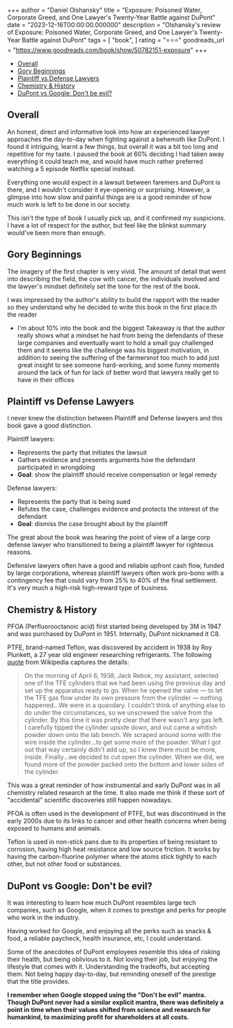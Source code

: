 +++
author = "Daniel Olshansky"
title = "Exposure: Poisoned Water, Corporate Greed, and One Lawyer's Twenty-Year Battle against DuPont"
date = "2023-12-16T00:00:00.000000"
description = "Olshansky's review of Exposure: Poisoned Water, Corporate Greed, and One Lawyer's Twenty-Year Battle against DuPont"
tags = [
    "book",
]
rating = "⭐⭐⭐"
goodreads_url = "https://www.goodreads.com/book/show/50782151-exposure"
+++

- [Overall](#overall)
- [Gory Beginnings](#gory-beginnings)
- [Plaintiff vs Defense Lawyers](#plaintiff-vs-defense-lawyers)
- [Chemistry \& History](#chemistry--history)
- [DuPont vs Google: Don't be evil?](#dupont-vs-google-dont-be-evil)

## Overall

An honest, direct and informative look into how an experienced lawyer approaches
the day-to-day when fighting against a behemoth like DuPont. I found it intriguing,
learnt a few things, but overall it was a bit too long and repetitive for my taste.
I paused the book at 60% deciding I had taken away everything it could teach me,
and would have much rather preferred watching a 5 episode Netflix special instead.

Everything one would expect in a lawsuit between faremers and DuPont is there, and
I wouldn't consider it eye-opening or surprising. However, a glimpse into how slow
and painful things are is a good reminder of how much work is left to be done in our society.

This isn't the type of book I usually pick up, and it confirmed my suspicions.
I have a lot of respect for the author, but feel like the blinkst summary would've
been more than enough.

## Gory Beginnings

The imagery of the first chapter is very vivid. The amount of detail that went into
describing the field, the cow with cancer, the individuals involved and the lawyer's
mindset definitely set the tone for the rest of the book.

I was impressed by the author's ability to build the rapport with the reader so they
understand why he decided to write this book in the first place.th the reader

- I'm about 10% into the book and the biggest Takeaway is that the author really shows what a mindset he had from being the defendants of these large companies and eventually want to hold a small guy challenged them and it seems like the challenge was his biggest motivation, in addition to seeing the suffering of the farmersnot too much to add just great insight to see someone hard-working, and some funny moments around the lack of fun for lack of better word that lawyers really get to have in their offices

## Plaintiff vs Defense Lawyers

I never knew the distinction between Plaintiff and Defense lawyers and this book gave a good distinction.

Plaintiff lawyers:

- Represents the party that initiates the lawsuit
- Gathers evidence and presents arguments how the defendant participated in wrongdoing
- **Goal**: show the plaintiff should receive compensation or legal remedy

Defense lawyers:

- Represents the party that is being sued
- Refutes the case, challenges evidence and protects the interest of the defendant
- **Goal**: dismiss the case brought about by the plaintiff

The great about the book was hearing the point of view of a large corp defense lawyer
who transitioned to being a plaintiff lawyer for righteous reasons.

Defensive lawyers often have a good and reliable upfront cash flow, funded by
large corporations, whereas plaintiff lawyers often work pro-bono with a
contingency fee that could vary from 25% to 40% of the final settlement. It's
very much a high-risk high-reward type of business.

## Chemistry & History

PFOA (Perfluorooctanoic acid) first started being developed by 3M in 1947 and was
purchased by DuPont in 1951. Internally, DuPont nicknamed it C8.

PTFE, brand-named Teflon, was discovered by accident in 1938 by Roy Plunkett, a
27 year old engineer researching refrigerants. The following [quote](https://en.wikipedia.org/wiki/Roy_J._Plunkett)
from Wikipedia captures the details:

> On the morning of April 6, 1938, Jack Rebok, my assistant, selected one of the TFE cylinders that we had been using the previous day and set up the apparatus ready to go. When he opened the valve — to let the TFE gas flow under its own pressure from the cylinder — nothing happened...We were in a quandary. I couldn't think of anything else to do under the circumstances, so we unscrewed the valve from the cylinder. By this time it was pretty clear that there wasn't any gas left. I carefully tipped the cylinder upside down, and out came a whitish powder down onto the lab bench. We scraped around some with the wire inside the cylinder...to get some more of the powder. What I got out that way certainly didn't add up, so I knew there must be more, inside. Finally...we decided to cut open the cylinder. When we did, we found more of the powder packed onto the bottom and lower sides of the cylinder.

This was a great reminder of how instrumental and early DuPont was in all chemistry
related research at the time. It also made me think if these sort of "accidental"
scientific discoveries still happen nowadays.

PFOA is often used in the development of PTFE, but was discontinued in the early
2000s due to its links to cancer and other health concerns when being exposed to
humans and animals.

Teflon is used in non-stick pans due to its properties of being resistant to
corrosion, having high heat resistance and low source friction. It works by having
the carbon-fluorine polymer where the atoms stick tightly to each other, but
not other food or substances.

## DuPont vs Google: Don't be evil?

It was interesting to learn how much DuPont resembles large tech companies, such
as Google, when it comes to prestige and perks for people who work in the industry.

Having worked for Google, and enjoying all the perks such as snacks & food, a
reliable paycheck, health insurance, etc, I could understand.

Some of the anecdotes of DuPont employees resemble this idea of risking their health,
but being oblivious to it. Not loving their job, but enjoying the lifestyle that
comes with it. Understanding the tradeoffs, but accepting them. Not being happy
day-to-day, but reminding oneself of the prestige that the title provides.

**I remember when Google stopped using the "Don't be evil" mantra. Though DuPont
never had a similar explicit mantra, there was definitely a point in time when
their values shifted from science and research for humankind, to maximizing profit
for shareholders at all costs.**

